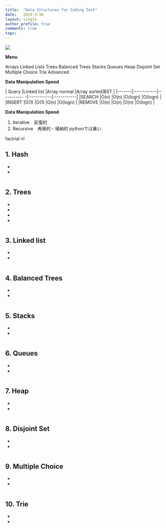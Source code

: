 ```yaml
---
title:  "Data Structures for Coding Test"
date:   2019-3-30
layout: single
author_profile: true
comments: true
tags:
---
```


![](/pics/keras/tree.png)

**Menu**

Arrays
Linked Lists
Trees
Balanced Trees
Stacks
Queues
Heap
Disjoint Set
Multiple Choice
Trie
Advanced

**Data Manipulation Speed**

| Query |Linked list |Array normal |Array sorted|BST         |
|-------|:-----------|:---------- -|:-----------|:-----------|
|SEARCH |O(n)        |O(n)         |O(logn)     |O(logn)     |
|INSERT |O(1)        |O(1)         |O(n)        |O(logn)     |
|REMOVE |O(n)        |O(n)         |O(n)        |O(logn)     |

**Data Manipulation Speed**
1. Iterative　反復的
2. Recursive　再帰的・帰納的 pythonでは重い

factrial n!

## 1. Hash

-
-

```python

```


## 2. Trees

-
-
-
-

```python

```

## 3. Linked list

-
-

```python

```

## 4. Balanced Trees

-
-

```python

```

## 5. Stacks

-
-

```python

```

## 6. Queues

-
-

```python

```

## 7. Heap

-
-

```python

```

## 8. Disjoint Set

-
-

```python

```

## 9. Multiple Choice

-
-

```python

```

## 10. Trie

-
-

```python

```
